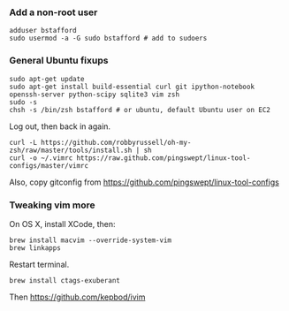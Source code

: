 ### Add a non-root user ###

    adduser bstafford
    sudo usermod -a -G sudo bstafford # add to sudoers

### General Ubuntu fixups ###

    sudo apt-get update
    sudo apt-get install build-essential curl git ipython-notebook openssh-server python-scipy sqlite3 vim zsh
    sudo -s
    chsh -s /bin/zsh bstafford # or ubuntu, default Ubuntu user on EC2

Log out, then back in again.

    curl -L https://github.com/robbyrussell/oh-my-zsh/raw/master/tools/install.sh | sh
    curl -o ~/.vimrc https://raw.github.com/pingswept/linux-tool-configs/master/vimrc

Also, copy gitconfig from https://github.com/pingswept/linux-tool-configs

### Tweaking vim more ###

On OS X, install XCode, then:

    brew install macvim --override-system-vim
    brew linkapps

Restart terminal.

    brew install ctags-exuberant

Then https://github.com/kepbod/ivim
